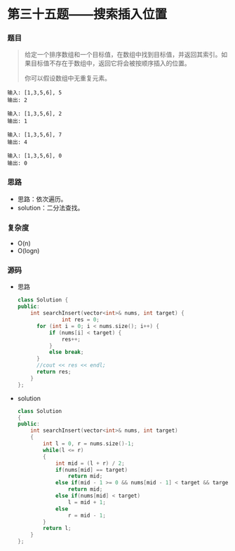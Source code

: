 # 第三十五题——搜索插入位置

### 题目

> 给定一个排序数组和一个目标值，在数组中找到目标值，并返回其索引。如果目标值不存在于数组中，返回它将会被按顺序插入的位置。
>
> 你可以假设数组中无重复元素。

```
输入: [1,3,5,6], 5
输出: 2

输入: [1,3,5,6], 2
输出: 1

输入: [1,3,5,6], 7
输出: 4

输入: [1,3,5,6], 0
输出: 0
```

### 思路

* 思路：依次遍历。
* solution：二分法查找。

### 复杂度

- O(n)
- O(logn)


### 源码

* 思路

  ```c++
  class Solution {
  public:
      int searchInsert(vector<int>& nums, int target) {
          		int res = 0;
  		for (int i = 0; i < nums.size(); i++) {
  			if (nums[i] < target) {
  				res++;
  			}
  			else break;
  		}
  		//cout << res << endl;
  		return res;
      }
  };
  ```

* solution

  ```c++
  class Solution 
  {
  public:
      int searchInsert(vector<int>& nums, int target) 
      {
          int l = 0, r = nums.size()-1;
          while(l <= r)
          {
              int mid = (l + r) / 2;
              if(nums[mid] == target)
                  return mid;
              else if(mid - 1 >= 0 && nums[mid - 1] < target && target < nums[mid])
                  return mid;
              else if(nums[mid] < target)
                  l = mid + 1;
              else
                  r = mid - 1;
          }
          return l;
      }
  };
  ```


